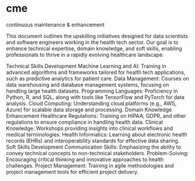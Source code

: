 # cme
continuous maintenance &amp; enhancement

This document outlines the upskilling initiatives designed for data scientists and software engineers working in the health tech sector. Our goal is to enhance technical expertise, domain knowledge, and soft skills, enabling professionals to thrive in a rapidly evolving healthcare landscape.

Technical Skills Development
Machine Learning and AI: Training in advanced algorithms and frameworks tailored for health tech applications, such as predictive analytics for patient care.
Data Management: Courses on data warehousing and database management systems, focusing on handling large health datasets.
Programming Languages: Proficiency in Python, R, and SQL, along with tools like TensorFlow and PyTorch for data analysis.
Cloud Computing: Understanding cloud platforms (e.g., AWS, Azure) for scalable data storage and processing.
Domain Knowledge Enhancement
Healthcare Regulations: Training on HIPAA, GDPR, and other regulations to ensure compliance in handling health data.
Clinical Knowledge: Workshops providing insights into clinical workflows and medical terminologies.
Health Informatics: Learning about electronic health records (EHRs) and interoperability standards for effective data sharing.
Soft Skills Development
Communication Skills: Emphasizing the ability to convey technical concepts to non-technical stakeholders.
Problem-Solving: Encouraging critical thinking and innovative approaches to health challenges.
Project Management: Training in agile methodologies and project management tools for efficient project delivery.
